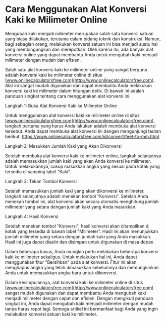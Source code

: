 Cara Menggunakan Alat Konversi Kaki ke Milimeter Online
=======================================================

Mengubah kaki menjadi milimeter merupakan salah satu konversi satuan yang biasa dilakukan, terutama dalam bidang teknik dan konstruksi. Namun, bagi sebagian orang, melakukan konversi satuan ini bisa menjadi suatu hal yang membingungkan dan merepotkan. Oleh karena itu, ada banyak alat konversi online yang dapat membantu Anda untuk mengubah kaki menjadi milimeter dengan mudah dan efisien.

Salah satu alat konversi kaki ke milimeter online yang sangat berguna adalah konversi kaki ke milimeter online di situs [www.onlinecalculatorsfree.com](http://www.onlinecalculatorsfree.com). Alat ini sangat mudah digunakan dan dapat membantu Anda melakukan konversi kaki ke milimeter dalam hitungan detik. Di bawah ini adalah panduan singkat tentang cara menggunakan alat konversi ini.

Langkah 1: Buka Alat Konversi Kaki ke Milimeter Online

Untuk menggunakan alat konversi kaki ke milimeter online di situs [www.onlinecalculatorsfree.com](http://www.onlinecalculatorsfree.com), langkah pertama yang harus Anda lakukan adalah membuka alat konversi tersebut. Anda dapat membuka alat konversi ini dengan mengunjungi tautan berikut: <https://www.onlinecalculatorsfree.com/id/convert/feet-to-mm.html>.

Langkah 2: Masukkan Jumlah Kaki yang Akan Dikonversi

Setelah membuka alat konversi kaki ke milimeter online, langkah selanjutnya adalah memasukkan jumlah kaki yang akan Anda konversi ke milimeter. Untuk melakukannya, cukup masukkan angka yang sesuai pada kotak yang tersedia di samping label "Kaki".

Langkah 3: Tekan Tombol Konversi

Setelah memasukkan jumlah kaki yang akan dikonversi ke milimeter, langkah selanjutnya adalah menekan tombol "Konversi". Setelah Anda menekan tombol ini, alat konversi akan secara otomatis menghitung jumlah milimeter yang setara dengan jumlah kaki yang Anda masukkan.

Langkah 4: Hasil Konversi

Setelah menekan tombol "Konversi", hasil konversi akan ditampilkan di kotak yang tersedia di bawah label "Milimeter". Hasil ini akan menunjukkan jumlah milimeter yang setara dengan jumlah kaki yang Anda masukkan. Hasil ini juga dapat disalin dan disimpan untuk digunakan di masa depan.

Dalam beberapa kasus, Anda mungkin perlu melakukan beberapa konversi kaki ke milimeter sekaligus. Untuk melakukan hal ini, Anda dapat menggunakan fitur "Bersihkan" pada alat konversi. Fitur ini akan menghapus angka yang telah dimasukkan sebelumnya dan memungkinkan Anda untuk memasukkan angka baru untuk dikonversi.

Dalam kesimpulannya, alat konversi kaki ke milimeter online di situs [www.onlinecalculatorsfree.com](http://www.onlinecalculatorsfree.com) sangat mudah digunakan dan dapat membantu Anda mengubah kaki menjadi milimeter dengan cepat dan efisien. Dengan mengikuti panduan singkat ini, Anda dapat mengubah kaki menjadi milimeter dengan mudah tanpa harus repot lagi. Semoga artikel ini bermanfaat bagi Anda yang ingin melakukan konversi satuan kaki ke milimeter.